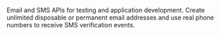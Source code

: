 Email and SMS APIs for testing and application development. Create unlimited disposable or permanent email addresses and use real phone numbers to receive SMS verification events.
